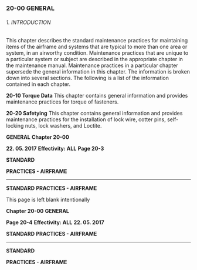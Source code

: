### 20-00 GENERAL

###### 1. INTRODUCTION
This chapter describes the standard maintenance practices for maintaining items of
the airframe and systems that are typical to more than one area or system, in an
airworthy condition.
Maintenance practices that are unique to a particular system or subject are described
in the appropriate chapter in the maintenance manual.
Maintenance practices in a particular chapter supersede the general information in
this chapter.
The information is broken down into several sections. The following is a list of the
information contained in each chapter.

**20-10 Torque Data**
This chapter contains general information and provides maintenance practices for
torque of fasteners.

**20-20 Safetying**
This chapter contains general information and provides maintenance practices for the
installation of lock wire, cotter pins, self-locking nuts, lock washers, and Loctite.

**GENERAL** **Chapter 20-00**

**22. 05. 2017** **Effectivity: ALL** **Page 20-3**


**STANDARD**

**PRACTICES - AIRFRAME**


-----

**STANDARD**
**PRACTICES - AIRFRAME**

This page is left blank intentionally

**Chapter 20-00** **GENERAL**

**Page 20-4** **Effectivity: ALL** **22. 05. 2017**


**STANDARD**
**PRACTICES - AIRFRAME**


-----

**STANDARD**

**PRACTICES - AIRFRAME**

